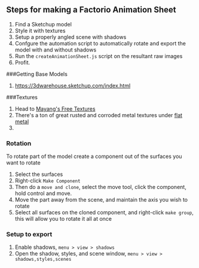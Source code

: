 
## Steps for making a Factorio Animation Sheet
1. Find a Sketchup model
1. Style it with textures
1. Setup a properly angled scene with shadows
1. Confgure the automation script to automatically rotate and export the model with and without shadows
1. Run the `createAnimationSheet.js` script on the resultant raw images
1. Profit.



###Getting Base Models
1. https://3dwarehouse.sketchup.com/index.html

###Textures
1. Head to [Mayang's Free Textures](http://www.mayang.com/textures/)
1. There's a ton of great rusted and corroded metal textures under [flat metal](http://www.mayang.com/textures/Metal/html/Flat%20Metal%20Textures/index.html)
1.

### Rotation
To rotate part of the model create a component out of the surfaces you want to rotate

1. Select the surfaces
1. Right-click `Make Component`
1. Then do a `move and clone`, select the move tool, click the component, hold control and move.
1. Move the part away from the scene, and maintain the axis you wish to rotate
1. Select all surfaces on the cloned component, and right-click `make group`, this will allow you to rotate it all at once

### Setup to export
1. Enable shadows, `menu > view > shadows`
1. Open the shadow, styles, and scene window, `menu > view > shadows,styles,scenes`



